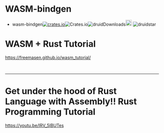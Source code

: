 # WASM-bindgen

- wasm-bindgen[![crates.io](https://img.shields.io/crates/v/wasm-bindgen.svg)](https://crates.io/crates/wasm-bindgen)![Crates.io](https://img.shields.io/crates/l/druid)![druidDownloads](https://img.shields.io/crates/d/druid.svg)<a href="https://github.com/inebender/druid"><img alt="githubicon" width="20px" src="https://user-images.githubusercontent.com/67513038/218287708-001511d7-1cce-42d3-92d2-4a61193b38f0.png" /></a>
![druidstar](https://img.shields.io/github/stars/linebender/druid.svg)

# WASM + Rust Tutorial

https://freemasen.github.io/wasm_tutorial/

<br>

<hr>


# Get under the hood of Rust Language with Assembly!! Rust Programming Tutorial

https://youtu.be/lRV_5IBUTes

<br>
